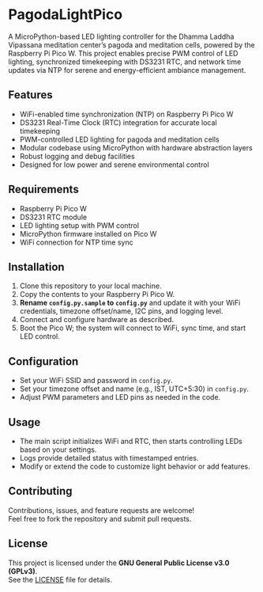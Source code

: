 # PagodaLightPico

A MicroPython-based LED lighting controller for the Dhamma Laddha Vipassana meditation center’s pagoda and meditation cells, powered by the Raspberry Pi Pico W. This project enables precise PWM control of LED lighting, synchronized timekeeping with DS3231 RTC, and network time updates via NTP for serene and energy-efficient ambiance management.

## Features

- WiFi-enabled time synchronization (NTP) on Raspberry Pi Pico W
- DS3231 Real-Time Clock (RTC) integration for accurate local timekeeping
- PWM-controlled LED lighting for pagoda and meditation cells
- Modular codebase using MicroPython with hardware abstraction layers
- Robust logging and debug facilities
- Designed for low power and serene environmental control

## Requirements

- Raspberry Pi Pico W
- DS3231 RTC module
- LED lighting setup with PWM control
- MicroPython firmware installed on Pico W
- WiFi connection for NTP time sync

## Installation

1. Clone this repository to your local machine.
2. Copy the contents to your Raspberry Pi Pico W.
3. **Rename `config.py.sample` to `config.py`** and update it with your WiFi credentials, timezone offset/name, I2C pins, and logging level.
4. Connect and configure hardware as described.
5. Boot the Pico W; the system will connect to WiFi, sync time, and start LED control.

## Configuration

- Set your WiFi SSID and password in `config.py`.
- Set your timezone offset and name (e.g., IST, UTC+5:30) in `config.py`.
- Adjust PWM parameters and LED pins as needed in the code.

## Usage

- The main script initializes WiFi and RTC, then starts controlling LEDs based on your settings.
- Logs provide detailed status with timestamped entries.
- Modify or extend the code to customize light behavior or add features.

## Contributing

Contributions, issues, and feature requests are welcome!  
Feel free to fork the repository and submit pull requests.

## License

This project is licensed under the **GNU General Public License v3.0 (GPLv3)**.  
See the [LICENSE](LICENSE) file for details.
